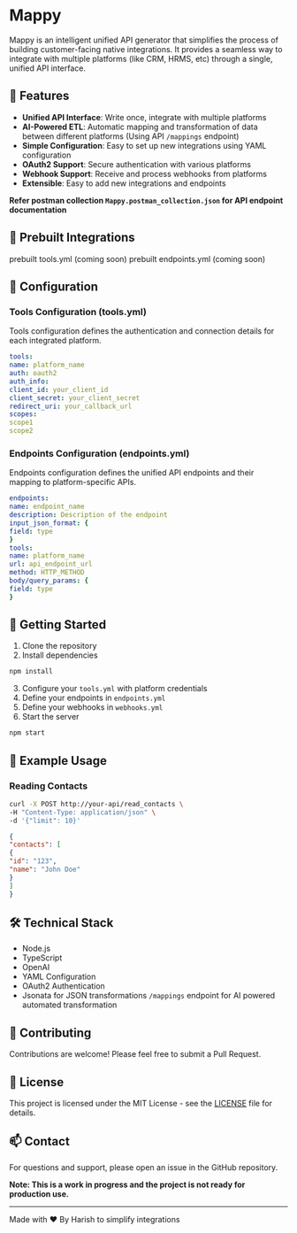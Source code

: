 # Mappy

Mappy is an intelligent unified API generator that simplifies the process of building customer-facing native integrations. It provides a seamless way to integrate with multiple platforms (like CRM, HRMS, etc) through a single, unified API interface.


## 🌟 Features

- **Unified API Interface**: Write once, integrate with multiple platforms
- **AI-Powered ETL**: Automatic mapping and transformation of data between different platforms (Using API `/mappings` endpoint)
- **Simple Configuration**: Easy to set up new integrations using YAML configuration
- **OAuth2 Support**: Secure authentication with various platforms
- **Webhook Support**: Receive and process webhooks from platforms
- **Extensible**: Easy to add new integrations and endpoints


**Refer postman collection `Mappy.postman_collection.json` for API endpoint documentation**


## 🚀 Prebuilt Integrations
prebuilt tools.yml (coming soon)
prebuilt endpoints.yml (coming soon)

## 📖 Configuration

### Tools Configuration (tools.yml)

Tools configuration defines the authentication and connection details for each integrated platform.

```yaml
tools:
name: platform_name
auth: oauth2
auth_info:
client_id: your_client_id
client_secret: your_client_secret
redirect_uri: your_callback_url
scopes:
scope1
scope2  
```

### Endpoints Configuration (endpoints.yml)
Endpoints configuration defines the unified API endpoints and their mapping to platform-specific APIs.

```yaml
endpoints:
name: endpoint_name
description: Description of the endpoint
input_json_format: {
field: type
}
tools:
name: platform_name
url: api_endpoint_url
method: HTTP_METHOD
body/query_params: {
field: type
}
```

## 🔧 Getting Started

1. Clone the repository
2. Install dependencies

```bash
npm install
```

3. Configure your `tools.yml` with platform credentials
4. Define your endpoints in `endpoints.yml`
5. Define your webhooks in `webhooks.yml`
6. Start the server

```bash
npm start
```

## 📝 Example Usage

### Reading Contacts

```bash
curl -X POST http://your-api/read_contacts \
-H "Content-Type: application/json" \
-d '{"limit": 10}'
```

```json
{
"contacts": [
{
"id": "123",
"name": "John Doe"
}
]
}
```

## 🛠️ Technical Stack

- Node.js
- TypeScript
- OpenAI
- YAML Configuration
- OAuth2 Authentication
- Jsonata for JSON transformations `/mappings` endpoint for AI powered automated transformation

## 🤝 Contributing

Contributions are welcome! Please feel free to submit a Pull Request.

## 📄 License

This project is licensed under the MIT License - see the [LICENSE](LICENSE) file for details.

## 📫 Contact

For questions and support, please open an issue in the GitHub repository.


**Note: This is a work in progress and the project is not ready for production use.**

---

Made with ❤️ By Harish to simplify integrations